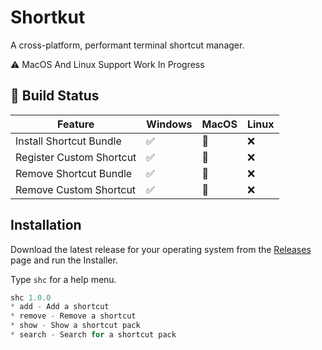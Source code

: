 # Shortkut

A cross-platform, performant terminal shortcut manager.

⚠️ MacOS And Linux Support Work In Progress

## 🔨 Build Status

| Feature                  | Windows | MacOS | Linux |
| ------------------------ | ------- | ----- | ----- |
| Install Shortcut Bundle  | ✅      | 🚧    | ❌    |
| Register Custom Shortcut | ✅      | 🚧    | ❌    |
| Remove Shortcut Bundle   | ✅      | 🚧    | ❌    |
| Remove Custom Shortcut   | ✅      | 🚧    | ❌    |

## Installation

Download the latest release for your operating system from the [Releases](https://github.com/XtremeDevX/shc/releases) page and run the Installer.

Type `shc` for a help menu.

```ps1
shc 1.0.0
* add - Add a shortcut
* remove - Remove a shortcut
* show - Show a shortcut pack
* search - Search for a shortcut pack
```
